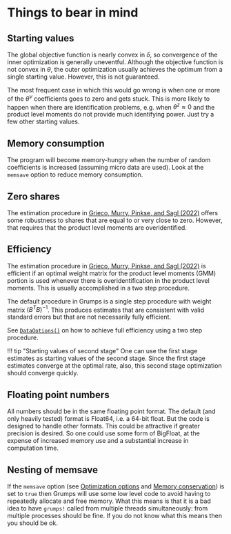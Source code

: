 # Things to bear in mind

## Starting values

The global objective function is nearly convex in $\delta$, so convergence of the inner optimization is generally uneventful.  Although the objective function is not convex in $\theta$, the outer optimization usually achieves the optimum from a single starting value.  However, this is not guaranteed.  

The most frequent case in which this would go wrong is when one or more of the $\theta^\nu$ coefficients goes to zero and gets stuck.  This is more likely to happen when there are identification problems, e.g. when $\theta^z \approx 0$ and the product level moments do not provide much identifying power.  Just try a few other starting values.

## Memory consumption

The program will become memory-hungry when the number of random coefficients is increased (assuming micro data are used).    Look at the `memsave` option to reduce memory consumption.

## Zero shares

The estimation procedure in [Grieco, Murry, Pinkse, and Sagl (2022)](http://joris.pinkse.org/paper/grumps/) offers some robustness to shares that are equal to or very close to zero.  However, that requires that the product level moments are overidentified.

## Efficiency

The estimation procedure in [Grieco, Murry, Pinkse, and Sagl (2022)](http://joris.pinkse.org/paper/grumps/) is efficient if an optimal weight matrix for the product level moments (GMM) portion is used whenever there is overidentification in the product level moments.  This is usually accomplished in a two step procedure.  

The default procedure in Grumps is a single step procedure with weight matrix $(B^T B)^{-1}$.  This produces estimates that are consistent with valid standard errors but that are not necessarily fully efficient.  

See [`DataOptions()`](@ref) on how to achieve full efficiency using a two step procedure.  

!!! tip "Starting values of second stage"
    One can use the first stage estimates as starting values of the second stage.  Since the first stage estimates converge at the optimal rate, also, this second stage optimization should converge quickly.


## Floating point numbers

All numbers should be in the same floating point format.  The default (and only heavily tested) format is Float64, i.e. a 64-bit float.  But the code is designed to handle other formats.  This could be attractive if greater precision is desired.  So one could use some form of BigFloat, at the expense of increased memory use and a substantial increase in computation time.

## Nesting of memsave 

If the `memsave` option (see [Optimization options](@ref) and [Memory conservation](@ref)) is set to `true` then Grumps will use some low level code to avoid having to repeatedly allocate and free memory.  What this means is that it is a bad idea to have `grumps!` called from multiple threads simultaneously: from multiple processes should be fine.  If you do not know what this means then you should be ok. 







